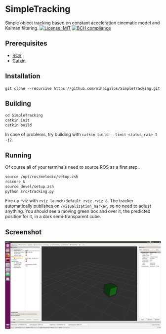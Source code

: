 # SimpleTracking
Simple object tracking based on constant acceleration cinematic model and Kalman filtering.
 [![License: MIT](https://img.shields.io/badge/License-MIT-yellow.svg)](https://opensource.org/licenses/MIT) [![BCH compliance](https://bettercodehub.com/edge/badge/mihaigalos/SimpleTracking?branch=master)](https://bettercodehub.com/)

## Prerequisites
* [ROS](http://wiki.ros.org/Installation/Ubuntu)
* [Catkin](http://docs.ros.org/melodic/api/catkin/html/user_guide/installation.html)

## Installation
`git clone --recursive https://github.com/mihaigalos/SimpleTracking.git`

## Building
```
cd SimpleTracking
catkin init
catkin build
```
In case of problems, try building with `catkin build --limit-status-rate 1 -j2`.
## Running
Of course all of your terminals need to source ROS as a first step..
```
source /opt/ros/melodic/setup.zsh
roscore &
source devel/setup.zsh
python src/tracking.py
```
Fire up rviz with `rviz launch/default_rviz.rviz &`. The tracker automatically
publishes on `/visualization_marker`, so no need to adjust anything. You should see a moving green box
and over it, the predicted position for it, in a dark semi-transparent cube.

## Screenshot
![alt text](screenshots/tracking_screenshot.png)
